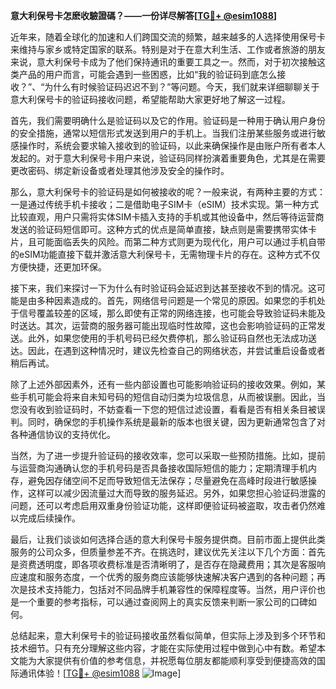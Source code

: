 **意大利保号卡怎麽收驗證碼？——一份详尽解答[[TG💪+ @esim1088](https://t.me/s/esim1088)]**

近年来，随着全球化的加速和人们跨国交流的频繁，越来越多的人选择使用保号卡来维持与家乡或特定国家的联系。特别是对于在意大利生活、工作或者旅游的朋友来说，意大利保号卡成为了他们保持通讯的重要工具之一。然而，对于初次接触这类产品的用户而言，可能会遇到一些困惑，比如“我的验证码到底怎么接收？”、“为什么有时候验证码迟迟不到？”等问题。今天，我们就来详细聊聊关于意大利保号卡的验证码接收问题，希望能帮助大家更好地了解这一过程。

首先，我们需要明确什么是验证码以及它的作用。验证码是一种用于确认用户身份的安全措施，通常以短信形式发送到用户的手机上。当我们注册某些服务或进行敏感操作时，系统会要求输入接收到的验证码，以此来确保操作是由账户所有者本人发起的。对于意大利保号卡用户来说，验证码同样扮演着重要角色，尤其是在需要更改密码、绑定新设备或者处理其他涉及安全的操作时。

那么，意大利保号卡的验证码是如何被接收的呢？一般来说，有两种主要的方式：一是通过传统手机卡接收；二是借助电子SIM卡（eSIM）技术实现。第一种方式比较直观，用户只需将实体SIM卡插入支持的手机或其他设备中，然后等待运营商发送的验证码短信即可。这种方式的优点是简单直接，缺点则是需要携带实体卡片，且可能面临丢失的风险。而第二种方式则更为现代化，用户可以通过手机自带的eSIM功能直接下载并激活意大利保号卡，无需物理卡片的存在。这种方式不仅方便快捷，还更加环保。

接下来，我们来探讨一下为什么有时验证码会延迟到达甚至接收不到的情况。这可能是由多种因素造成的。首先，网络信号问题是一个常见的原因。如果您的手机处于信号覆盖较差的区域，那么即使有正常的网络连接，也可能会导致验证码未能及时送达。其次，运营商的服务器可能出现临时性故障，这也会影响验证码的正常发送。此外，如果您使用的手机号码已经欠费停机，那么验证码自然也无法成功送达。因此，在遇到这种情况时，建议先检查自己的网络状态，并尝试重启设备或者稍后再试。

除了上述外部因素外，还有一些内部设置也可能影响验证码的接收效果。例如，某些手机可能会将来自未知号码的短信自动归类为垃圾信息，从而被误删。因此，当您没有收到验证码时，不妨查看一下您的短信过滤设置，看看是否有相关条目被误判。同时，确保您的手机操作系统是最新的版本也很关键，因为更新通常包含了对各种通信协议的支持优化。

当然，为了进一步提升验证码的接收效率，您可以采取一些预防措施。比如，提前与运营商沟通确认您的手机号码是否具备接收国际短信的能力；定期清理手机内存，避免因存储空间不足而导致短信无法保存；尽量避免在高峰时段进行敏感操作，这样可以减少因流量过大而导致的服务延迟。另外，如果您担心验证码泄露的问题，还可以考虑启用双重身份验证功能，这样即便验证码被盗取，攻击者仍然难以完成后续操作。

最后，让我们谈谈如何选择合适的意大利保号卡服务提供商。目前市面上提供此类服务的公司众多，但质量参差不齐。在挑选时，建议优先关注以下几个方面：首先是资费透明度，即各项收费标准是否清晰明了，是否存在隐藏费用；其次是客服响应速度和服务态度，一个优秀的服务商应该能够快速解决客户遇到的各种问题；再次是技术支持能力，包括对不同品牌手机兼容性的保障程度等。当然，用户评价也是一个重要的参考指标，可以通过查阅网上的真实反馈来判断一家公司的口碑如何。

总结起来，意大利保号卡的验证码接收虽然看似简单，但实际上涉及到多个环节和技术细节。只有充分理解这些内容，才能在实际使用过程中做到心中有数。希望本文能为大家提供有价值的参考信息，并祝愿每位朋友都能顺利享受到便捷高效的国际通讯体验！[[TG💪+ @esim1088](https://t.me/s/esim1088) ![Image](https://i.postimg.cc/4NQfJmqS/Snipaste-2025-05-13-00-14-12.png)]